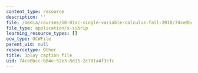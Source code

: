 ```yaml
---
content_type: resource
description: ''
file: /media/courses/18-01sc-single-variable-calculus-fall-2010/74ce0bccb84e52e38d152c701a4f3cfc_wOHrNt9ScYs.vtt
file_type: application/x-subrip
learning_resource_types: []
ocw_type: OCWFile
parent_uid: null
resourcetype: Other
title: 3play caption file
uid: 74ce0bcc-b84e-52e3-8d15-2c701a4f3cfc
---
```

